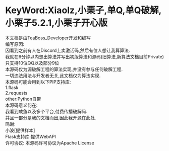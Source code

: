 # KeyWord:Xiaolz,小栗子,单Q,单Q破解,小栗子5.2.1,小栗子开心版
本文档是由TeaBoss_Developer开发和编写<br/>
编写原因:<br/>
因看到之前有人在Discord上卖激活码,然后有位人想让我算算法.<br/>
我就在6分钟以内想出算法并写出初版算法和源码(旧算法,新算法文档目前Private)<br/>
只支持10位QQ以及部分9位<br/>
本源码仅为源破解工程的算法实现,并没有参与任何破解工程.<br/>
一切违法用法与开发者无关,此文档仅为算法实现.<br/>
本源码可能会用到以下PIP支持库:<br/>
1.flask<br/>
2.requests<br/>
other:Python自带<br/>
本源码意义何在:<br/>
我看到咸鱼以及多个平台,付费传播破解码.<br/>
并且一部分是我的文档而出,因此我开源在此处.<br/>
鸣谢:<br/>
小波[提供样本]<br/>
Flask支持库:提供WebAPI<br/>
许可协议:
本源码许可协议为Apache License
